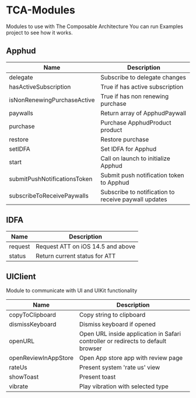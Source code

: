 # TCA-Modules
Modules to use with The Composable Architecture
You can run Examples project to see how it works.

## Apphud

| Name  | Description |
| ------------- | ------------- |
| delegate |  Subscribe to delegate changes  |
| hasActiveSubscription  | True if has active subscription |
| isNonRenewingPurchaseActive  |  True if has non renewing purchase |
| paywalls  | Return array of ApphudPaywall |
| purchase  | Purchase ApphudProduct product |
| restore  | Restore purchase |
| setIDFA  | Set IDFA for Apphud |
| start  | Call on launch to initialize Apphud |
| submitPushNotificationsToken  | Submit push notification token to Apphud |
| subscribeToReceivePaywalls  | Subscribe to notification to receive paywall updates |

## IDFA

| Name  | Description |
| ------------- | ------------- |
| request | Request ATT on iOS 14.5 and above  |
| status  | Return current status for ATT |

## UIClient

Module to communicate with UI and UIKit functionality 

| Name  | Description |
| ------------- | ------------- |
| copyToClipboard | Copy string to clipboard  |
| dismissKeyboard  | Dismiss keyboard if opened |
| openURL  | Open URL inside application in Safari controller or redirects to default browser |
| openReviewInAppStore  | Open App store app with review page |
| rateUs  | Present system 'rate us' view |
| showToast  | Present toast |
| vibrate  | Play vibration with selected type |
